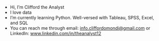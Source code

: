 -  Hi, I’m Clifford the Analyst
-  I love data
-  I’m currently learning Python. Well-versed with Tableau, SPSS, Excel, and SQL
-  You can reach me through email: info.cliffordomondi@gmail.com or LinkedIn: www.linkedin.com/in/theanalyst12


<!---
Clifford254KE/Clifford254KE is a ✨ special ✨ repository because its `README.md` (this file) appears on your GitHub profile.
You can click the Preview link to take a look at your changes.
--->
